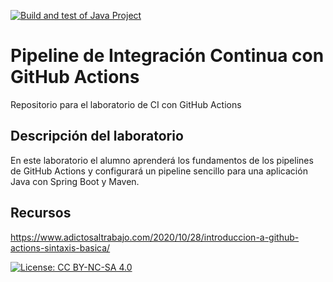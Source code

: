 [![Build and test of Java Project](https://github.com/ETSISI-EMS/ems2023_lab_1_3_ci_github_actions-nbarrientos02/actions/workflows/main.yml/badge.svg)](https://github.com/ETSISI-EMS/ems2023_lab_1_3_ci_github_actions-nbarrientos02/actions/workflows/main.yml)

# Pipeline de Integración Continua con GitHub Actions

Repositorio para el laboratorio de CI con GitHub Actions

## Descripción del laboratorio

En este laboratorio el alumno aprenderá los fundamentos de los pipelines de GitHub Actions y configurará un pipeline
sencillo para una aplicación Java con Spring Boot y Maven. 

## Recursos
https://www.adictosaltrabajo.com/2020/10/28/introduccion-a-github-actions-sintaxis-basica/

[![License: CC BY-NC-SA 4.0](https://img.shields.io/badge/License-CC_BY--NC--SA_4.0-lightgrey.svg)](https://creativecommons.org/licenses/by-nc-sa/4.0/)
